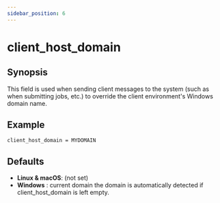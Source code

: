 ```yaml
---
sidebar_position: 6
---
```


# client_host_domain

## Synopsis

This field is used when sending client messages to the system (such as when
submitting jobs, etc.) to override the client environment's Windows domain
name.

## Example

```
client_host_domain = MYDOMAIN
```

## Defaults

* **Linux & macOS**: (not set)
* **Windows** : current domain  the domain is automatically detected if client_host_domain is left empty.

